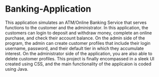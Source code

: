 # Banking-Application

This application simulates an ATM/Online Banking Service that serves functions to the customer and the administrator. In this application, the customers can login to deposit and withdraw money, complete an online purchase, and check their account balance. On the admin side of the program, the admin can create customer profiles that include their login username, password, and their default tier in which they accumulate interest. On the administrator side of the application, you are also able to delete customer profiles. This project is finally encompassed in a sleek UI created using CSS, and the main functionality of the applicaion is coded using Java.